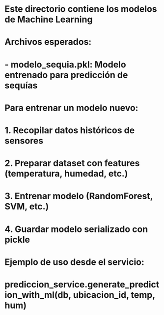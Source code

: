 # Este directorio contiene los modelos de Machine Learning
# 
# Archivos esperados:
# - modelo_sequia.pkl: Modelo entrenado para predicción de sequías
#
# Para entrenar un modelo nuevo:
# 1. Recopilar datos históricos de sensores
# 2. Preparar dataset con features (temperatura, humedad, etc.)
# 3. Entrenar modelo (RandomForest, SVM, etc.)
# 4. Guardar modelo serializado con pickle
#
# Ejemplo de uso desde el servicio:
# prediccion_service.generate_prediction_with_ml(db, ubicacion_id, temp, hum)
